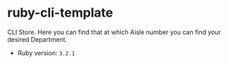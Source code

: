 # ruby-cli-template

CLI Store. Here you can find that at which Aisle number you can find your desired Department. 

- Ruby version: `3.2.1`
